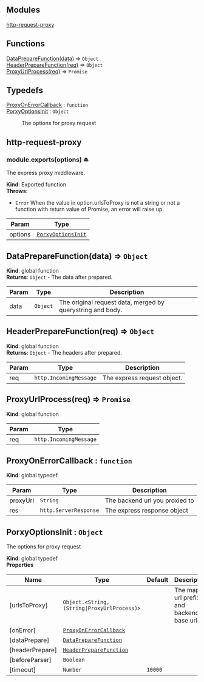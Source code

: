 ## Modules

<dl>
<dt><a href="#module_http-request-proxy">http-request-proxy</a></dt>
<dd></dd>
</dl>

## Functions

<dl>
<dt><a href="#DataPrepareFunction">DataPrepareFunction(data)</a> ⇒ <code>Object</code></dt>
<dd></dd>
<dt><a href="#HeaderPrepareFunction">HeaderPrepareFunction(req)</a> ⇒ <code>Object</code></dt>
<dd></dd>
<dt><a href="#ProxyUrlProcess">ProxyUrlProcess(req)</a> ⇒ <code>Promise</code></dt>
<dd></dd>
</dl>

## Typedefs

<dl>
<dt><a href="#ProxyOnErrorCallback">ProxyOnErrorCallback</a> : <code>function</code></dt>
<dd></dd>
<dt><a href="#PorxyOptionsInit">PorxyOptionsInit</a> : <code>Object</code></dt>
<dd><p>The options for proxy request</p>
</dd>
</dl>

<a name="module_http-request-proxy"></a>

## http-request-proxy
<a name="exp_module_http-request-proxy--module.exports"></a>

### module.exports(options) ⏏
The express proxy middleware.

**Kind**: Exported function  
**Throws**:

- <code>Error</code> When the value in option.urlsToProxy is not a string or not a function with return value of Promise, an error will raise up.


| Param | Type |
| --- | --- |
| options | [<code>PorxyOptionsInit</code>](#PorxyOptionsInit) | 

<a name="DataPrepareFunction"></a>

## DataPrepareFunction(data) ⇒ <code>Object</code>
**Kind**: global function  
**Returns**: <code>Object</code> - The data after prepared.  

| Param | Type | Description |
| --- | --- | --- |
| data | <code>Object</code> | The original request data, merged by querystring and body. |

<a name="HeaderPrepareFunction"></a>

## HeaderPrepareFunction(req) ⇒ <code>Object</code>
**Kind**: global function  
**Returns**: <code>Object</code> - The headers after prepared.  

| Param | Type | Description |
| --- | --- | --- |
| req | <code>http.IncomingMessage</code> | The express request object. |

<a name="ProxyUrlProcess"></a>

## ProxyUrlProcess(req) ⇒ <code>Promise</code>
**Kind**: global function  

| Param | Type |
| --- | --- |
| req | <code>http.IncomingMessage</code> | 

<a name="ProxyOnErrorCallback"></a>

## ProxyOnErrorCallback : <code>function</code>
**Kind**: global typedef  

| Param | Type | Description |
| --- | --- | --- |
| proxyUrl | <code>String</code> | The backend url you proxied to |
| res | <code>http.ServerResponse</code> | The express response object |

<a name="PorxyOptionsInit"></a>

## PorxyOptionsInit : <code>Object</code>
The options for proxy request

**Kind**: global typedef  
**Properties**

| Name | Type | Default | Description |
| --- | --- | --- | --- |
| [urlsToProxy] | <code>Object.&lt;String, (String\|ProxyUrlProcess)&gt;</code> |  | The map of url prefix and backend base url. |
| [onError] | [<code>ProxyOnErrorCallback</code>](#ProxyOnErrorCallback) |  |  |
| [dataPrepare] | [<code>DataPrepareFunction</code>](#DataPrepareFunction) |  |  |
| [headerPrepare] | [<code>HeaderPrepareFunction</code>](#HeaderPrepareFunction) |  |  |
| [beforeParser] | <code>Boolean</code> |  |  |
| [timeout] | <code>Number</code> | <code>10000</code> |  |

